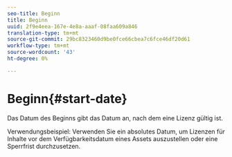 ```yaml
---
seo-title: Beginn
title: Beginn
uuid: 2f9e4eea-167e-4e8a-aaaf-08faa609a846
translation-type: tm+mt
source-git-commit: 29bc8323460d9be0fce66cbea7c6fce46df20d61
workflow-type: tm+mt
source-wordcount: '43'
ht-degree: 0%

---
```



# Beginn{#start-date}

Das Datum des Beginns gibt das Datum an, nach dem eine Lizenz gültig ist.

Verwendungsbeispiel: Verwenden Sie ein absolutes Datum, um Lizenzen für Inhalte vor dem Verfügbarkeitsdatum eines Assets auszustellen oder eine Sperrfrist durchzusetzen.
